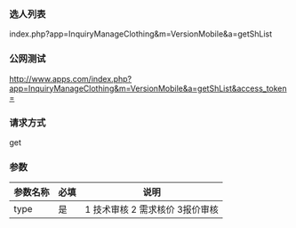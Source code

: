 ### **选人列表**
index.php?app=InquiryManageClothing&m=VersionMobile&a=getShList

### **公网测试**
http://www.apps.com/index.php?app=InquiryManageClothing&m=VersionMobile&a=getShList&access_token=

### **请求方式**
get


### **参数**
| 参数名称  |必填|     说明      |
|------|-----|------|
| type| 是 |   1 技术审核 2 需求核价 3报价审核|
